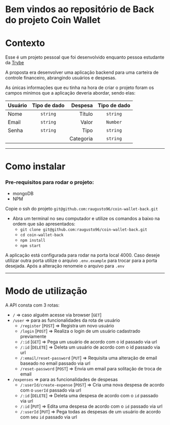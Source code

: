 # Bem vindos ao repositório de Back do projeto Coin Wallet

# Contexto

Esse é um projeto pessoal que foi desenvolvido enquanto pessoa estudante da [Trybe](https://www.betrybe.com/)

A proposta era desenvolver uma aplicação backend para uma carteira de controle financeiro, abrangindo usuários e despesas.

As únicas informações que eu tinha na hora de criar o projeto foram os campos minimos que a aplicação deveria abordar, sendo elas:


| Usuário     |  Tipo de dado | Despesa       | Tipo de dado
| :---------- |  :----------: | ------------: | :-----:
| Nome        | `string`      | Título        | `string`
| Email       | `string`      | Valor         | `Number`
| Senha       | `string`      | Tipo          | `string`
|             |               | Categoria     | `string`

---
# Como instalar

### Pre-requisitos para rodar o projeto:
- mongoDB
- NPM

Copie o ssh do projeto `git@github.com:raugusto96/coin-wallet-back.git`

  - Abra um terminal no seu computador e utilize os comandos a baixo na ordem que são apresentados:
    - `git clone git@github.com:raugusto96/coin-wallet-back.git`
    - `cd coin-wallet-back`
    - `npm install`
    - `npm start`

A aplicação está configurada para rodar na porta local 4000. Caso deseje utilizar outra porta utilize o arquivo `.env.example` para trocar para a porta desejada. Após a alteração renomeie o arquivo para `.env`

---

# Modo de utilização

A API consta com 3 rotas:
- `/` => caso alguém acesse via browser [`GET`]
- `/user` => para as funcionalidades da rota de usuário
  -  `/register` [`POST`] => Registra um novo usuário
  -  `/login` [`POST`] => Realiza o login de um usuário cadastrado previamente
  -  `/:id` [`GET`] => Pega um usuário de acordo com o id passado via url
  -  `/:id` [`DELETE`] => Deleta um usuário de acordo com o id passado via url
  -  `/:email/reset-password` [`PUT`] => Requisita uma alteração de email baseado no email passado via url
  -  `/reset-password` [`POST`] => Envia um email para solitação de troca de email
-  `/expenses` => para as funcionalidades de despesas
   -  `/:userId/create-expense` [`POST`] => Cria uma nova despesa de acordo com o `userId` passado via url
   -  `/:id` [`DELETE`] => Deleta uma despesa de acordo com o `id` passado via url
   -  `/:id` [`PUT`] => Edita uma despesa de acordo com o `id` passado via url
   -  `/:userId` [`PUT`] => Pega todas as despesas de um usuário de acordo com seu `id` passado via url